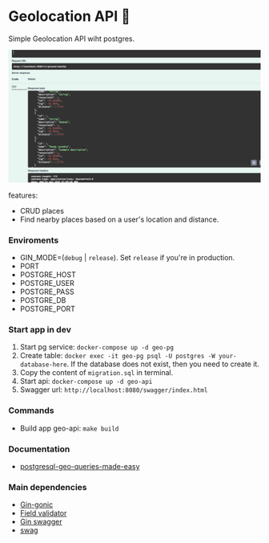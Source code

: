 # Geolocation API :turtle:

Simple Geolocation API wiht postgres.

![](name.gif)

features:
 - CRUD places
 - Find nearby places based on a user's location and distance.

### Enviroments

- GIN_MODE=(`debug` | `release`). Set `release` if you're in production.
- PORT
- POSTGRE_HOST
- POSTGRE_USER
- POSTGRE_PASS
- POSTGRE_DB
- POSTGRE_PORT

### Start app in dev

1) Start pg service: `docker-compose up -d geo-pg`
2) Create table: `docker exec -it geo-pg psql -U postgres -W your-database-here`. If the database does not exist, then you need to create it.
3) Copy the content of `migration.sql` in terminal.
4) Start api: `docker-compose up -d geo-api`
5) Swagger url: `http://localhost:8080/swagger/index.html`

### Commands
  - Build app geo-api: `make build`

### Documentation
 - [postgresql-geo-queries-made-easy](https://postindustria.com/postgresql-geo-queries-made-easy/)

### Main dependencies

- [Gin-gonic](https://github.com/gin-gonic/gin)
- [Field validator](https://pkg.go.dev/github.com/go-playground/validator/v10#readme-usage-and-documentation)
- [Gin swagger](https://github.com/swaggo/gin-swagger)
- [swag](https://github.com/swaggo/swag)

